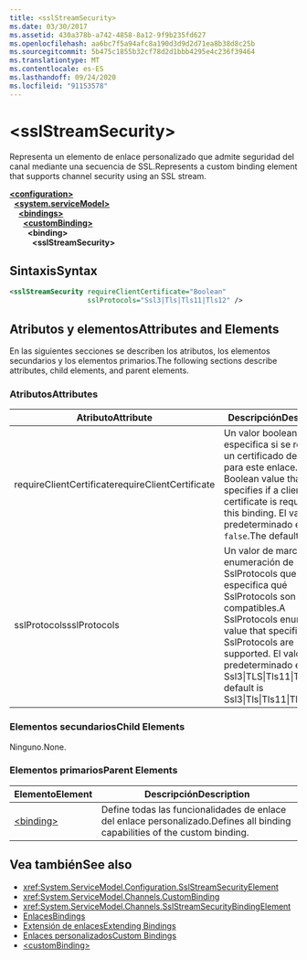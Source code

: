```yaml
---
title: <sslStreamSecurity>
ms.date: 03/30/2017
ms.assetid: 430a378b-a742-4858-8a12-9f9b235fd627
ms.openlocfilehash: aa6bc7f5a94afc8a190d3d9d2d71ea8b38d8c25b
ms.sourcegitcommit: 5b475c1855b32cf78d2d1bbb4295e4c236f39464
ms.translationtype: MT
ms.contentlocale: es-ES
ms.lasthandoff: 09/24/2020
ms.locfileid: "91153578"
---
```

# \<sslStreamSecurity>

<span data-ttu-id="c07fd-101">Representa un elemento de enlace personalizado que admite seguridad del canal mediante una secuencia de SSL.</span><span class="sxs-lookup"><span data-stu-id="c07fd-101">Represents a custom binding element that supports channel security using an SSL stream.</span></span>  
  
[**\<configuration>**](../configuration-element.md)\
&nbsp;&nbsp;[**\<system.serviceModel>**](system-servicemodel.md)\
&nbsp;&nbsp;&nbsp;&nbsp;[**\<bindings>**](bindings.md)\
&nbsp;&nbsp;&nbsp;&nbsp;&nbsp;&nbsp;[**\<customBinding>**](custombinding.md)\
&nbsp;&nbsp;&nbsp;&nbsp;&nbsp;&nbsp;&nbsp;&nbsp;**\<binding>**\
&nbsp;&nbsp;&nbsp;&nbsp;&nbsp;&nbsp;&nbsp;&nbsp;&nbsp;&nbsp;**\<sslStreamSecurity>**  
  
## <a name="syntax"></a><span data-ttu-id="c07fd-102">Sintaxis</span><span class="sxs-lookup"><span data-stu-id="c07fd-102">Syntax</span></span>  
  
```xml  
<sslStreamSecurity requireClientCertificate="Boolean"
                   sslProtocols="Ssl3|Tls|Tls11|Tls12" />
```  
  
## <a name="attributes-and-elements"></a><span data-ttu-id="c07fd-103">Atributos y elementos</span><span class="sxs-lookup"><span data-stu-id="c07fd-103">Attributes and Elements</span></span>  

 <span data-ttu-id="c07fd-104">En las siguientes secciones se describen los atributos, los elementos secundarios y los elementos primarios.</span><span class="sxs-lookup"><span data-stu-id="c07fd-104">The following sections describe attributes, child elements, and parent elements.</span></span>  
  
### <a name="attributes"></a><span data-ttu-id="c07fd-105">Atributos</span><span class="sxs-lookup"><span data-stu-id="c07fd-105">Attributes</span></span>  
  
|<span data-ttu-id="c07fd-106">Atributo</span><span class="sxs-lookup"><span data-stu-id="c07fd-106">Attribute</span></span>|<span data-ttu-id="c07fd-107">Descripción</span><span class="sxs-lookup"><span data-stu-id="c07fd-107">Description</span></span>|  
|---------------|-----------------|  
|<span data-ttu-id="c07fd-108">requireClientCertificate</span><span class="sxs-lookup"><span data-stu-id="c07fd-108">requireClientCertificate</span></span>|<span data-ttu-id="c07fd-109">Un valor booleano que especifica si se requiere un certificado de cliente para este enlace.</span><span class="sxs-lookup"><span data-stu-id="c07fd-109">A Boolean value that specifies if a client certificate is required for this binding.</span></span> <span data-ttu-id="c07fd-110">El valor predeterminado es `false`.</span><span class="sxs-lookup"><span data-stu-id="c07fd-110">The default is `false`.</span></span>|  
|<span data-ttu-id="c07fd-111">sslProtocols</span><span class="sxs-lookup"><span data-stu-id="c07fd-111">sslProtocols</span></span>|<span data-ttu-id="c07fd-112">Un valor de marca de enumeración de SslProtocols que especifica qué SslProtocols son compatibles.</span><span class="sxs-lookup"><span data-stu-id="c07fd-112">A SslProtocols enum flag value that specifies which SslProtocols are supported.</span></span> <span data-ttu-id="c07fd-113">El valor predeterminado es Ssl3&#124;TLS&#124;Tls11&#124;Tls12.</span><span class="sxs-lookup"><span data-stu-id="c07fd-113">The default is Ssl3&#124;Tls&#124;Tls11&#124;Tls12.</span></span>|  
  
### <a name="child-elements"></a><span data-ttu-id="c07fd-114">Elementos secundarios</span><span class="sxs-lookup"><span data-stu-id="c07fd-114">Child Elements</span></span>  

 <span data-ttu-id="c07fd-115">Ninguno.</span><span class="sxs-lookup"><span data-stu-id="c07fd-115">None.</span></span>  
  
### <a name="parent-elements"></a><span data-ttu-id="c07fd-116">Elementos primarios</span><span class="sxs-lookup"><span data-stu-id="c07fd-116">Parent Elements</span></span>  
  
|<span data-ttu-id="c07fd-117">Elemento</span><span class="sxs-lookup"><span data-stu-id="c07fd-117">Element</span></span>|<span data-ttu-id="c07fd-118">Descripción</span><span class="sxs-lookup"><span data-stu-id="c07fd-118">Description</span></span>|  
|-------------|-----------------|  
|[\<binding>](bindings.md)|<span data-ttu-id="c07fd-119">Define todas las funcionalidades de enlace del enlace personalizado.</span><span class="sxs-lookup"><span data-stu-id="c07fd-119">Defines all binding capabilities of the custom binding.</span></span>|  
  
## <a name="see-also"></a><span data-ttu-id="c07fd-120">Vea también</span><span class="sxs-lookup"><span data-stu-id="c07fd-120">See also</span></span>

- <xref:System.ServiceModel.Configuration.SslStreamSecurityElement>
- <xref:System.ServiceModel.Channels.CustomBinding>
- <xref:System.ServiceModel.Channels.SslStreamSecurityBindingElement>
- [<span data-ttu-id="c07fd-121">Enlaces</span><span class="sxs-lookup"><span data-stu-id="c07fd-121">Bindings</span></span>](../../../wcf/bindings.md)
- [<span data-ttu-id="c07fd-122">Extensión de enlaces</span><span class="sxs-lookup"><span data-stu-id="c07fd-122">Extending Bindings</span></span>](../../../wcf/extending/extending-bindings.md)
- [<span data-ttu-id="c07fd-123">Enlaces personalizados</span><span class="sxs-lookup"><span data-stu-id="c07fd-123">Custom Bindings</span></span>](../../../wcf/extending/custom-bindings.md)
- [\<customBinding>](custombinding.md)
